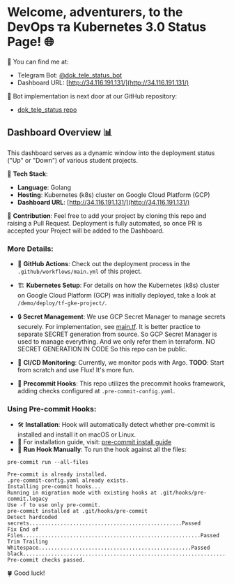 # Welcome, adventurers, to the DevOps та Kubernetes 3.0 Status Page! 🌐

🤖 You can find me at:
- Telegram Bot: [@dok_tele_status_bot](https://web.telegram.org/a/#7159007767)
- Dashboard URL: [http://34.116.191.131/](http://34.116.191.131/)

🔗 Bot implementation is next door at our GitHub repository:
- [dok_tele_status repo](https://github.com/diamonce/dok_tele_status)

## Dashboard Overview 📊
This dashboard serves as a dynamic window into the deployment status ("Up" or "Down") of various student projects.

🚀 **Tech Stack**:
- **Language**: Golang
- **Hosting**: Kubernetes (k8s) cluster on Google Cloud Platform (GCP)
- **Dashboard URL**: [http://34.116.191.131/](http://34.116.191.131/)

👥 **Contribution**:
Feel free to add your project by cloning this repo and raising a Pull Request. Deployment is fully automated, so once PR is accepted your Project will be added to the Dashboard.

### More Details:
- 📝 **GitHub Actions**: Check out the deployment process in the `.github/workflows/main.yml` of this project.

- 🏗️ **Kubernetes Setup**: For details on how the Kubernetes (k8s) cluster on Google Cloud Platform (GCP) was initially deployed, take a look at `/demo/deploy/tf-gke-project/`.

- 🔒 **Secret Management**: We use GCP Secret Manager to manage secrets securely. For implementation, see [main.tf](https://github.com/diamonce/1s_week_build_ship_run/blob/main/demo/deploy/tf-gke-project/modules/gke-dok-tele-status/main.tf).
It is better practice to separate SECRET generation from source.
So GCP Secret Manager is used to manage everything. And we only refer them in terraform.
NO SECRET GENERATION IN CODE So this repo can be public.

- 🔄 **CI/CD Monitoring**: Currently, we monitor pods with Argo. **TODO**: Start from scratch and use Flux! It's more fun.

- 🔧 **Precommit Hooks**: This repo utilizes the precommit hooks framework, adding checks configured at `.pre-commit-config.yaml`.

### Using Pre-commit Hooks:
- 🛠️ **Installation**: Hook will automatically detect whether pre-commit is installed and install it on macOS or Linux.
- 📌 For installation guide, visit: [pre-commit install guide](https://pre-commit.com/#install)
- 🏃 **Run Hook Manually**: To run the hook against all the files:

```
pre-commit run --all-files

Pre-commit is already installed.
.pre-commit-config.yaml already exists.
Installing pre-commit hooks...
Running in migration mode with existing hooks at .git/hooks/pre-commit.legacy
Use -f to use only pre-commit.
pre-commit installed at .git/hooks/pre-commit
Detect hardcoded secrets.................................................Passed
Fix End of Files.........................................................Passed
Trim Trailing Whitespace.................................................Passed
black....................................................................Passed
Pre-commit checks passed.
```
🍀 Good luck!
